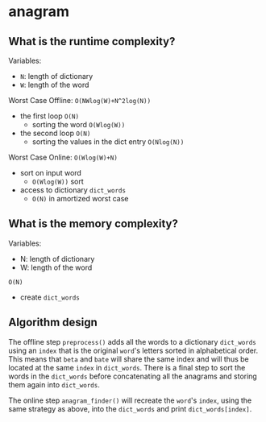 anagram
==========================================

## What is the runtime complexity?

Variables:
- `N`: length of dictionary
- `W`: length of the word

Worst Case Offline: `O(NWlog(W)+N^2log(N))`
- the first loop `O(N)`
  - sorting the word `O(Wlog(W))`
- the second loop `O(N)`
  - sorting the values in the dict entry `O(Nlog(N))`

Worst Case Online: `O(Wlog(W)+N)`
- sort on input word
  - `O(Wlog(W))` sort
- access to dictionary `dict_words`
  - `O(N)` in amortized worst case

## What is the memory complexity?
Variables:
- N: length of dictionary
- W: length of the word

`O(N)`
- create `dict_words`

## Algorithm design

The offline step `preprocess()` adds all the words to a dictionary `dict_words` using an `index` that is the original `word`'s letters sorted in alphabetical order. This means that `beta` and `bate` will share the same index and will thus be located at the same `index` in `dict_words`. There is a final step to sort the words in the `dict_words` before concatenating all the anagrams and storing them again into `dict_words`.

The online step `anagram_finder()` will recreate the `word`'s `index`, using the same strategy as above, into the `dict_words` and print `dict_words[index]`.
